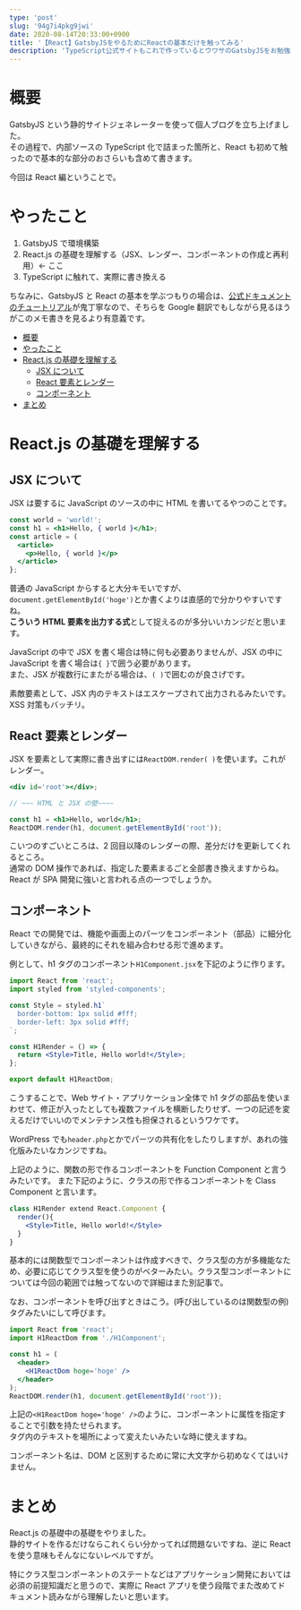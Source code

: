 ```yaml
---
type: 'post'
slug: '94g7i4pkg9jwi'
date: 2020-08-14T20:33:00+0900
title: '【React】GatsbyJSをやるためにReactの基本だけを触ってみる'
description: 'TypeScript公式サイトもこれで作っているとウワサのGatsbyJSをお勉強してみた。その2'
---
```


# 概要

GatsbyJS という静的サイトジェネレーターを使って個人ブログを立ち上げました。  
その過程で、内部ソースの TypeScript 化で詰まった箇所と、React も初めて触ったので基本的な部分のおさらいも含めて書きます。

今回は React 編ということで。

# やったこと

1. GatsbyJS で環境構築
2. React.js の基礎を理解する（JSX、レンダー、コンポーネントの作成と再利用）← ここ
3. TypeScript に触れて、実際に書き換える

ちなみに、GatsbyJS と React の基本を学ぶつもりの場合は、[公式ドキュメントのチュートリアル](https://www.gatsbyjs.com/tutorial/)が鬼丁寧なので、そちらを Google 翻訳でもしながら見るほうがこのメモ書きを見るより有意義です。

- [概要](#概要)
- [やったこと](#やったこと)
- [React.js の基礎を理解する](#reactjsの基礎を理解する)
  - [JSX について](#jsxについて)
  - [React 要素とレンダー](#react要素とレンダー)
  - [コンポーネント](#コンポーネント)
- [まとめ](#まとめ)

# React.js の基礎を理解する

## JSX について

JSX は要するに JavaScript のソースの中に HTML を書いてるやつのことです。

```jsx
const world = 'world!';
const h1 = <h1>Hello, { world }</h1>;
const article = (
  <article>
    <p>Hello, { world }</p>
  </article>
};
```

普通の JavaScript からすると大分キモいですが、`document.getElementById('hoge')`とか書くよりは直感的で分かりやすいですね。  
**こういう HTML 要素を出力する式**として捉えるのが多分いいカンジだと思います。

JavaScript の中で JSX を書く場合は特に何も必要ありませんが、JSX の中に JavaScript を書く場合は`{ }`で囲う必要があります。  
また、JSX が複数行にまたがる場合は、`( )`で囲むのが良さげです。

素敵要素として、JSX 内のテキストはエスケープされて出力されるみたいです。XSS 対策もバッチリ。

## React 要素とレンダー

JSX を要素として実際に書き出すには`ReactDOM.render( )`を使います。これがレンダー。

```jsx
<div id='root'></div>;

// ~~~ HTML と JSX の壁~~~~

const h1 = <h1>Hello, world</h1>;
ReactDOM.render(h1, document.getElementById('root'));
```

こいつのすごいところは、2 回目以降のレンダーの際、差分だけを更新してくれるところ。  
通常の DOM 操作であれば、指定した要素まるごと全部書き換えますからね。React が SPA 開発に強いと言われる点の一つでしょうか。

## コンポーネント

React での開発では、機能や画面上のパーツをコンポーネント（部品）に細分化していきながら、最終的にそれを組み合わせる形で進めます。

例として、h1 タグのコンポーネント`H1Component.jsx`を下記のように作ります。

```jsx
import React from 'react';
import styled from 'styled-components';

const Style = styled.h1`
  border-bottom: 1px solid #fff;
  border-left: 3px solid #fff;
`;

const H1Render = () => {
  return <Style>Title, Hello world!</Style>;
};

export default H1ReactDom;
```

こうすることで、Web サイト・アプリケーション全体で h1 タグの部品を使いまわせて、修正が入ったとしても複数ファイルを横断したりせず、一つの記述を変えるだけでいいのでメンテナンス性も担保されるというワケです。

WordPress でも`header.php`とかでパーツの共有化をしたりしますが、あれの強化版みたいなカンジですね。

上記のように、関数の形で作るコンポーネントを Function Component と言うみたいです。
また下記のように、クラスの形で作るコンポーネントを Class Component と言います。

```jsx
class H1Render extend React.Component {
  render(){
    <Style>Title, Hello world!</Style>
  }
}
```

基本的には関数型でコンポーネントは作成すべきで、クラス型の方が多機能なため、必要に応じてクラス型を使うのがベターみたい。クラス型コンポーネントについては今回の範囲では触ってないので詳細はまた別記事で。

なお、コンポーネントを呼び出すときはこう。(呼び出しているのは関数型の例)  
タグみたいにして呼びます。

```jsx
import React from 'react';
import H1ReactDom from './H1Component';

const h1 = (
  <header>
    <H1ReactDom hoge='hoge' />
  </header>
);
ReactDOM.render(h1, document.getElementById('root'));
```

上記の`<H1ReactDom hoge='hoge' />`のように、コンポーネントに属性を指定することで引数を持たせられます。  
タグ内のテキストを場所によって変えたいみたいな時に使えますね。

コンポーネント名は、DOM と区別するために常に大文字から初めなくてはいけません。

# まとめ

React.js の基礎中の基礎をやりました。  
静的サイトを作るだけならこれくらい分かってれば問題ないですね、逆に React を使う意味もそんなにないレベルですが。

特にクラス型コンポーネントのステートなどはアプリケーション開発においては必須の前提知識だと思うので、実際に React アプリを使う段階でまた改めてドキュメント読みながら理解したいと思います。
